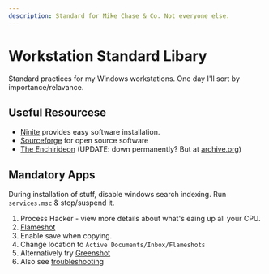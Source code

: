 ```yaml
---
description: Standard for Mike Chase & Co. Not everyone else.
---
```


# Workstation Standard Libary

Standard practices for my Windows workstations. One day I'll sort by importance/relavance.

## Useful Resourcese

* [Ninite](https://ninite.com) provides easy software installation.
* [Sourceforge](https://sourceforge.net/directory/windows/) for open source software
* [The Enchirideon](https://enchiridion.red/tag/software/) (UPDATE: down permanently? But at [archive.org](https://web.archive.org/web/20230330051146/https://enchiridion.red/tag/software/))

## Mandatory Apps

During installation of stuff, disable windows search indexing. Run `services.msc` & stop/suspend it.

1. Process Hacker - view more details about what's eaing up all your CPU.
2. [Flameshot](https://flameshot.org)
3. Enable save when copying.
4. Change location to `Active Documents/Inbox/Flameshots`
5. Alternatively try [Greenshot](https://getgreenshot.org/downloads/)
6. Also see [troubleshooting](https://flameshot.org/docs/guide/troubleshooting/)
